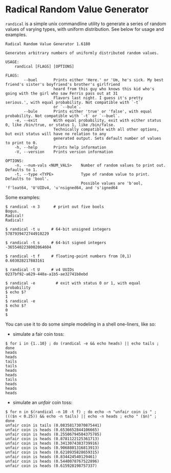# Radical Random Value Generator

```randical``` is a simple unix commandline utility to generate a series of
random values of varying types, with uniform distribution. See below for usage and examples.


```text
Radical Random Value Generator 1.6180

Generates arbitrary numbers of uniformly distributed random values.

USAGE:
    randical [FLAGS] [OPTIONS]

FLAGS:
        --buel       Prints either 'Here.' or 'Um, he's sick. My best friend's sister's boyfriend's brother's girlfriend
                     heard from this guy who knows this kid who's going with the girl who saw Ferris pass out at 31
                     Flavors last night. I guess it's pretty serious.', with equal probability. Not compatible with `-t`
                     or `--bule`.
        --bule       Prints either 'true' or 'false', with equal probability. Not compatible with `-t` or `--buel`.
    -e, --exit       With equal probability, exit with either status 0, like /bin/true, or status 1, like /bin/false.
                     Technically compatible with all other options, but exit status will have no relation to any
                     generated output. Sets default number of values to print to 0.
    -h, --help       Prints help information
    -V, --version    Prints version information

OPTIONS:
    -n, --num-vals <NUM_VALS>    Number of random values to print out. Defaults to 1.
    -t, --type <TYPE>            Type of random value to print. Defaults to 'bool'.
                                 Possible values are 'b'ool, 'f'loat64, 'U'UIDv4, 'u'nsigned64, and 's'igned64
```

Some examples:

```text
$ randical -n 3      # print out five bools
Bogus.
Radical!
Radical!

$ randical -t u 	# 64-bit unsigned integers
5787939472744910229

$ randical -t s 	# 64-bit signed integers
-3655402238002064604

$ randical -t f 	# floating-point numbers from [0,1)
0.603028217883161

$ randical -t U 	# v4 UUIDs
0237bf92-a629-440a-a1b5-ae32741b8ebd

$ randical -e         # exit with status 0 or 1, with equal probability
$ echo $?
1
$ randical -e
$ echo $?
0
$
```

You can use it to do some simple modeling in a shell one-liners, like so:

 - simulate a fair coin toss:

```text
$ for i in {1..10} ; do (randical -e && echo heads) || echo tails ; done
heads
heads
tails
tails
heads
heads
tails
heads
heads
heads
```

 - simulate an *unfair* coin toss:

 ```text
$ for n in $(randical -n 10 -t f) ; do echo -n "unfair coin is " ; ((($n < 0.25)) && echo -n tails) || echo -n heads ; echo " ($n)" ; done
unfair coin is tails (0.08358173070875441)
unfair coin is heads (0.6536652844106665)
unfair coin is heads (0.25506794504375785)
unfair coin is heads (0.8781122125361713)
unfair coin is heads (0.3413074383739916)
unfair coin is heads (0.9068801316813913)
unfair coin is heads (0.6210935828659315)
unfair coin is heads (0.834424540129461)
unfair coin is heads (0.5440078767522896)
unfair coin is heads (0.615928198757337)
 ```
